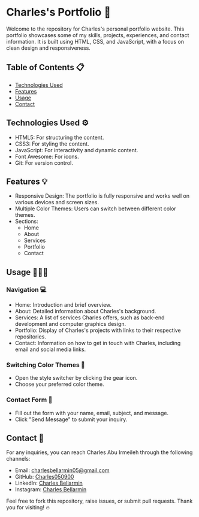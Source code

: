 # Charles's Portfolio 💎

Welcome to the repository for Charles's personal portfolio website. This portfolio showcases some of my skills, projects, experiences, and contact information. It is built using HTML, CSS, and JavaScript, with a focus on clean design and responsiveness.



## Table of Contents 📋
- [Technologies Used](#technologies-used)
- [Features](#features)
- [Usage](#usage)
- [Contact](#contact)

## Technologies Used ⚙️
- HTML5: For structuring the content.
- CSS3: For styling the content.
- JavaScript: For interactivity and dynamic content.
- Font Awesome: For icons.
- Git: For version control.

## Features 💡
- Responsive Design: The portfolio is fully responsive and works well on various devices and screen sizes.
- Multiple Color Themes: Users can switch between different color themes.
- Sections:
  - Home
  - About
  - Services
  - Portfolio
  - Contact

## Usage 👩🏻‍💻
### Navigation 💻
- Home: Introduction and brief overview.
- About: Detailed information about Charles's background.
- Services: A list of services Charles offers, such as back-end development and computer graphics design.
- Portfolio: Display of Charles's projects with links to their respective repositories.
- Contact: Information on how to get in touch with Charles, including email and social media links.

### Switching Color Themes 📌
- Open the style switcher by clicking the gear icon.
- Choose your preferred color theme.

### Contact Form 📑
- Fill out the form with your name, email, subject, and message.
- Click "Send Message" to submit your inquiry.

## Contact 📨

For any inquiries, you can reach Charles Abu Irmeileh through the following channels:

- Email: [charlesbellarmin05@gmail.com](mailto:charlesbellarmin05@gmail.com)
- GitHub: [Charles050900](https://github.com/Charles050900)
- LinkedIn: [Charles Bellarmin](https://www.linkedin.com/in/charles-bellarmin-008243253)
- Instagram: [Charles Bellarmin](https://www.instagram.com/charles._.05)

Feel free to fork this repository, raise issues, or submit pull requests. Thank you for visiting! 🔥
